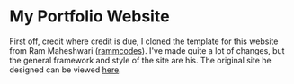 # My Portfolio Website

First off, credit where credit is due, I cloned the template for this website from Ram Maheshwari (<a href=https://github.com/rammcodes/Dopefolio>rammcodes</a>). I've made quite a lot of changes, but the general framework and style of the site are his. The original site he designed can be viewed <a href="https://dopefolio.netlify.app/">here</a>.